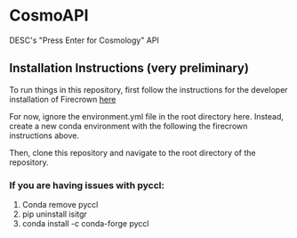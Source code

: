 # CosmoAPI
DESC's "Press Enter for Cosmology" API

## Installation Instructions (very preliminary)
To run things in this repository, first follow the instructions for the developer installation of Firecrown [here](https://firecrown.readthedocs.io/en/latest/developer_installation.html)

For now, ignore the environment.yml file in the root directory here. 
Instead, create a new conda environment with the following the firecrown instructions above. 

Then, clone this repository and navigate to the root directory of the repository.

### If you are having issues with pyccl:
1. Conda remove pyccl
2. pip uninstall isitgr 
3. conda install -c conda-forge pyccl 


